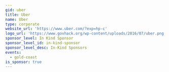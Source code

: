 ```yaml
---
gid: uber
title: Uber
name: Uber
type: corporate
website_url: 'https://www.uber.com/?exp=hp-c'
logo_url: 'https://www.govhack.org/wp-content/uploads/2016/07/uber.png'
sponsor_level: In Kind Sponsor
sponsor_level_id: in-kind-sponsor
sponsor_level_desc: In-Kind Sponsors
events:
  - gold-coast
is_sponsor: true
---
```


